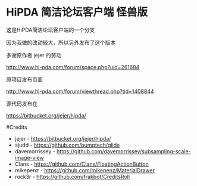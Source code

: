 # HiPDA 简洁论坛客户端 怪兽版

这是HiPDA简洁论坛客户端的一个分支

因为我做的改动较大，所以另外发布了这个版本

多谢原作者 jejer 的劳动

http://www.hi-pda.com/forum/space.php?uid=261684

原项目发布页面

http://www.hi-pda.com/forum/viewthread.php?tid=1408844

源代码发布在

https://bitbucket.org/jejer/hipda/

#Credits
- jejer - https://bitbucket.org/jejer/hipda/
- sjudd - https://github.com/bumptech/glide
- davemorrissey - https://github.com/davemorrissey/subsampling-scale-image-view
- Clans - https://github.com/Clans/FloatingActionButton
- mikepenz - https://github.com/mikepenz/MaterialDrawer
- rock3r - https://github.com/frakbot/CreditsRoll
